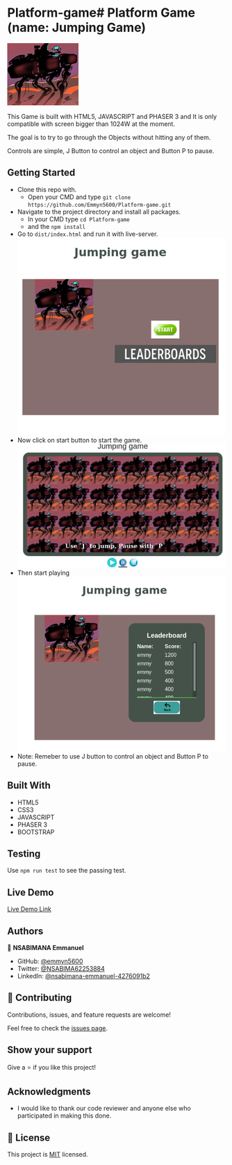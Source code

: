 # Platform-game# Platform Game (name: Jumping Game)
![Image](assets/images/toy.png)

This Game is built with HTML5, JAVASCRIPT and PHASER 3 and It is only compatible with screen bigger than 1024W at the moment. 

The goal is to try to go through the Objects without hitting any of them.

Controls are simple, J Button to control an object and Button P to pause. 

## Getting Started

- Clone this repo with.
  - Open your CMD and type `git clone https://github.com/Emmyn5600/Platform-game.git`
- Navigate to the project directory and install all packages.
  - In your CMD type `cd Platform-game`
  - and the `npm install` 
- Go to `dist/index.html` and run it with live-server.
![Image](assets/images/img1.png)
- Now click on start button to start the game.
![Image](assets/images/img2.png)
- Then start playing
![Image](assets/images/img3.png)
- Note: Remeber to use J button to control an object  and Button P to pause.

## Built With

- HTML5
- CSS3
- JAVASCRIPT
- PHASER 3
- BOOTSTRAP

## Testing

Use `npm run test` to see the passing test.


## Live Demo

[Live Demo Link]()

## Authors

👤 **NSABIMANA Emmanuel**

- GitHub: [@emmyn5600](https://github.com/Emmyn5600)
- Twitter: [@NSABIMA62253884](https://twitter.com/NSABIMA62253884)
- LinkedIn: [@nsabimana-emmanuel-4276091b2](https://www.linkedin.com/in/nsabimana-emmanuel-4276091b2/)

## 🤝 Contributing

Contributions, issues, and feature requests are welcome!

Feel free to check the [issues page](https://github.com/Emmyn5600/Platform-game/issues).

## Show your support

Give a ⭐️ if you like this project!

## Acknowledgments

- I would like to thank our code reviewer and anyone else who participated in making this done.

## 📝 License

This project is [MIT](./LICENCE) licensed.